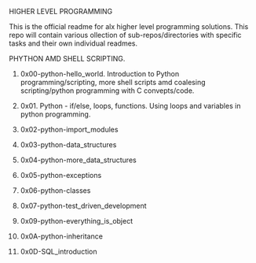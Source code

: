 HIGHER LEVEL PROGRAMMING

This is the official readme for alx higher level programming solutions.
This repo will contain various ollection of sub-repos/directories with specific
tasks and their own individual readmes.

PHYTHON AMD SHELL SCRIPTING.
1. 0x00-python-hello_world.
Introduction to Python programming/scripting, more shell scripts amd coalesing
scripting/python programming with C convepts/code.

2. 0x01. Python - if/else, loops, functions.
Using loops and variables in python programming.

3. 0x02-python-import_modules

4. 0x03-python-data_structures

5. 0x04-python-more_data_structures

6. 0x05-python-exceptions

7. 0x06-python-classes

8. 0x07-python-test_driven_development

9. 0x09-python-everything_is_object

10. 0x0A-python-inheritance

11. 0x0D-SQL_introduction